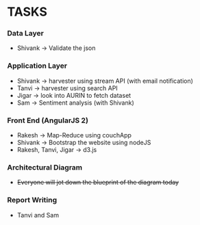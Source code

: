 # TASKS #
### Data Layer ###
* Shivank -> Validate the json
### Application Layer ###
* Shivank -> harvester using stream API (with email notification)
* Tanvi -> harvester using search API
* Jigar -> look into AURIN to fetch dataset
* Sam -> Sentiment analysis (with Shivank)
### Front End (AngularJS 2) ###
* Rakesh -> Map-Reduce using couchApp
* Shivank -> Bootstrap the website using nodeJS
* Rakesh, Tanvi, Jigar -> d3.js
### Architectural Diagram ###
* ~~Everyone will jot down the blueprint of the diagram today~~
### Report Writing ###
* Tanvi and Sam